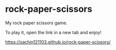 # rock-paper-scissors

My rock paper scissors game. 

To play it, open the link in a new tab and enjoy!

https://sachin121103.github.io/rock-paper-scissors/
